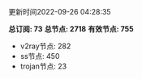 更新时间2022-09-26 04:28:35

**总订阅: 73**
**总节点: 2718**
**有效节点: 755**
- v2ray节点: 282
- ss节点: 450
- trojan节点: 23
